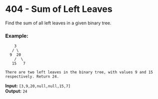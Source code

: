 # 404 - Sum of Left Leaves

Find the sum of all left leaves in a given binary tree.

### Example:
```
    3
   / \
  9  20
    /  \
   15   7

There are two left leaves in the binary tree, with values 9 and 15 respectively. Return 24.
```
**Input:** `[3,9,20,null,null,15,7]` \
**Output:** `24`
